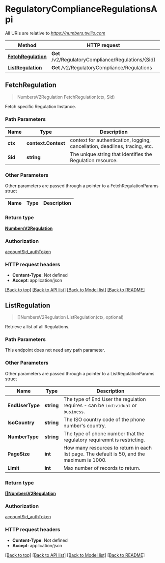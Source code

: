 # RegulatoryComplianceRegulationsApi

All URIs are relative to *https://numbers.twilio.com*

Method | HTTP request | Description
------------- | ------------- | -------------
[**FetchRegulation**](RegulatoryComplianceRegulationsApi.md#FetchRegulation) | **Get** /v2/RegulatoryCompliance/Regulations/{Sid} | 
[**ListRegulation**](RegulatoryComplianceRegulationsApi.md#ListRegulation) | **Get** /v2/RegulatoryCompliance/Regulations | 



## FetchRegulation

> NumbersV2Regulation FetchRegulation(ctx, Sid)



Fetch specific Regulation Instance.

### Path Parameters


Name | Type | Description
------------- | ------------- | -------------
**ctx** | **context.Context** | context for authentication, logging, cancellation, deadlines, tracing, etc.
**Sid** | **string** | The unique string that identifies the Regulation resource.

### Other Parameters

Other parameters are passed through a pointer to a FetchRegulationParams struct


Name | Type | Description
------------- | ------------- | -------------

### Return type

[**NumbersV2Regulation**](NumbersV2Regulation.md)

### Authorization

[accountSid_authToken](../README.md#accountSid_authToken)

### HTTP request headers

- **Content-Type**: Not defined
- **Accept**: application/json

[[Back to top]](#) [[Back to API list]](../README.md#documentation-for-api-endpoints)
[[Back to Model list]](../README.md#documentation-for-models)
[[Back to README]](../README.md)


## ListRegulation

> []NumbersV2Regulation ListRegulation(ctx, optional)



Retrieve a list of all Regulations.

### Path Parameters

This endpoint does not need any path parameter.

### Other Parameters

Other parameters are passed through a pointer to a ListRegulationParams struct


Name | Type | Description
------------- | ------------- | -------------
**EndUserType** | **string** | The type of End User the regulation requires - can be `individual` or `business`.
**IsoCountry** | **string** | The ISO country code of the phone number's country.
**NumberType** | **string** | The type of phone number that the regulatory requiremnt is restricting.
**PageSize** | **int** | How many resources to return in each list page. The default is 50, and the maximum is 1000.
**Limit** | **int** | Max number of records to return.

### Return type

[**[]NumbersV2Regulation**](NumbersV2Regulation.md)

### Authorization

[accountSid_authToken](../README.md#accountSid_authToken)

### HTTP request headers

- **Content-Type**: Not defined
- **Accept**: application/json

[[Back to top]](#) [[Back to API list]](../README.md#documentation-for-api-endpoints)
[[Back to Model list]](../README.md#documentation-for-models)
[[Back to README]](../README.md)


